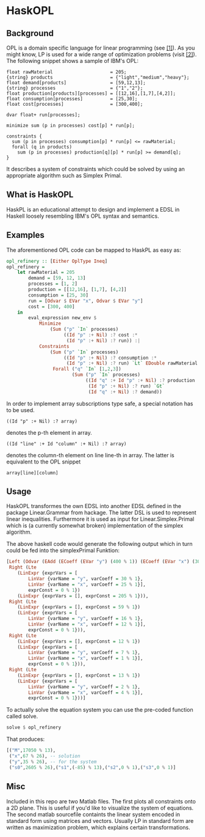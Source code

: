 # HaskOPL

## Background
OPL is a domain specific language for linear programming (see [[1]](https://www-01.ibm.com/software/commerce/optimization/modeling/)).
As you might know, LP is used for a wide range of optimization
problems (visit [[2]](https://en.wikipedia.org/wiki/Linear_programming)). The following snippet shows a sample of IBM's OPL:

```
float rawMaterial                     = 205;
{string} products                     = {"light","medium","heavy"};
float demand[products]                = [59,12,13];
{string} processes                    = {"1","2"};
float production[products][processes] = [[12,16],[1,7],[4,2]];
float consumption[processes]          = [25,30];
float cost[processes]                 = [300,400];

dvar float+ run[processes];

minimize sum (p in processes) cost[p] * run[p];

constraints {
  sum (p in processes) consumption[p] * run[p] <= rawMaterial;
  forall (q in products)
    sum (p in processes) production[q][p] * run[p] >= demand[q];
}
```

It describes a system of constraints which
could be solved by using an appropriate algorithm such as
Simplex Primal.


## What is HaskOPL
HaskPL is an educational attempt to design and implement
a EDSL in Haskell loosely resembling IBM's OPL syntax
and semantics.

## Examples

The aforementioned OPL code can be mapped to HaskPL as easy as:

``` Haskell
opl_refinery :: [Either OplType Ineq]
opl_refinery = 
    let rawMaterial = 205
        demand = [59, 12, 13]
        processes = [1, 2] 
        production = [[12,16], [1,7], [4,2]]
        consumption = [25, 30]
        run = [Odvar $ EVar "x", Odvar $ EVar "y"]
        cost = [300, 400]
    in
        eval_expression new_env $
            Minimize 
                (Sum ("p" `In` processes) 
                     ((Id "p" :+ Nil) :? cost :*
                      (Id "p" :+ Nil) :? run)) :|
            Constraints 
                (Sum ("p" `In` processes)
                     ((Id "p" :+ Nil) :? consumption :*
                      (Id "p" :+ Nil) :? run) `Lt` EDouble rawMaterial :|
                 Forall ("q" `In` [1,2,3])
                        (Sum ("p" `In` processes)
                             ((Id "q" :+ Id "p" :+ Nil) :? production :*
                              (Id "p" :+ Nil) :? run) `Gt` 
                              (Id "q" :+ Nil) :? demand))
``` 

In order to implement array subscriptions type safe, a special
notation has to be used.

    ((Id "p" :+ Nil) :? array)

denotes the p-th element in array.

    ((Id "line" :+ Id "column" :+ Nil) :? array)

denotes the column-th element on line line-th in array.
The latter is equivalent to the OPL snippet

    array[line][column]

## Usage

HaskOPL transformes the own EDSL into another EDSL
defined in the package Linear.Grammar from hackage.
The latter DSL is used to represent linear inequalities.
Furthermore it is used as input for Linear.Simplex.Primal
which is (a currently somewhat broken) implementation of the simplex
algorithm.

The above haskell code would generate the following output
which in turn could be fed into the simplexPrimal Funktion:

``` Haskell
[Left (Odvar (EAdd (ECoeff (EVar "y") (400 % 1)) (ECoeff (EVar "x") (300 % 1)))),
 Right (Lte 
    (LinExpr {exprVars = [
        LinVar {varName = "y", varCoeff = 30 % 1},
        LinVar {varName = "x", varCoeff = 25 % 1}], 
        exprConst = 0 % 1}) 
    (LinExpr {exprVars = [], exprConst = 205 % 1})),
 Right (Lte 
    (LinExpr {exprVars = [], exprConst = 59 % 1}) 
    (LinExpr {exprVars = [
        LinVar {varName = "y", varCoeff = 16 % 1},
        LinVar {varName = "x", varCoeff = 12 % 1}], 
        exprConst = 0 % 1})),
 Right (Lte 
    (LinExpr {exprVars = [], exprConst = 12 % 1}) 
    (LinExpr {exprVars = [
        LinVar {varName = "y", varCoeff = 7 % 1},
        LinVar {varName = "x", varCoeff = 1 % 1}], 
        exprConst = 0 % 1})),
 Right (Lte 
    (LinExpr {exprVars = [], exprConst = 13 % 1}) 
    (LinExpr {exprVars = [
        LinVar {varName = "y", varCoeff = 2 % 1},
        LinVar {varName = "x", varCoeff = 4 % 1}], 
        exprConst = 0 % 1}))]
```

To actually solve the equation system you can use the
pre-coded function called solve.

``` Haskell
solve $ opl_refinery
```

That produces:

``` Haskell
[("M",17050 % 13),
 ("x",67 % 26), -- solution
 ("y",35 % 26), -- for the system
 ("s0",2605 % 26),("s1",(-85) % 13),("s2",0 % 1),("s3",0 % 1)]
```

## Misc

Included in this repo are two Matlab files.
The first plots all constraints onto a 2D plane.
This is useful if you'd like to visualize the 
system of equations. The second matlab sourcefile
containts the linear system encoded in standard form
using matrices and vectors. Usually LP in standard form
are written as maximization problem, which explains
certain transformations.
